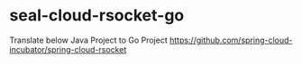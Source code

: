 # seal-cloud-rsocket-go

Translate below Java Project to Go Project
https://github.com/spring-cloud-incubator/spring-cloud-rsocket